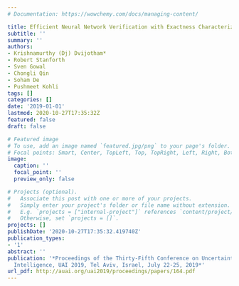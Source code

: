 ```yaml
---
# Documentation: https://wowchemy.com/docs/managing-content/

title: Efficient Neural Network Verification with Exactness Characterization
subtitle: ''
summary: ''
authors:
- Krishnamurthy (Dj) Dvijotham*
- Robert Stanforth
- Sven Gowal
- Chongli Qin
- Soham De
- Pushmeet Kohli
tags: []
categories: []
date: '2019-01-01'
lastmod: 2020-10-27T17:35:32Z
featured: false
draft: false

# Featured image
# To use, add an image named `featured.jpg/png` to your page's folder.
# Focal points: Smart, Center, TopLeft, Top, TopRight, Left, Right, BottomLeft, Bottom, BottomRight.
image:
  caption: ''
  focal_point: ''
  preview_only: false

# Projects (optional).
#   Associate this post with one or more of your projects.
#   Simply enter your project's folder or file name without extension.
#   E.g. `projects = ["internal-project"]` references `content/project/deep-learning/index.md`.
#   Otherwise, set `projects = []`.
projects: []
publishDate: '2020-10-27T17:35:32.419740Z'
publication_types:
- '1'
abstract: ''
publication: '*Proceedings of the Thirty-Fifth Conference on Uncertainty in Artificial
  Intelligence, UAI 2019, Tel Aviv, Israel, July 22-25, 2019*'
url_pdf: http://auai.org/uai2019/proceedings/papers/164.pdf
---
```


